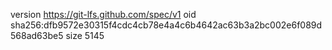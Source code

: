 version https://git-lfs.github.com/spec/v1
oid sha256:dfb9572e30315f4cdc4cb78e4a4c6b4642ac63b3a2bc002e6f089d568ad63be5
size 5145

